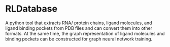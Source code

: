 # RLDatabase
A python tool that extracts RNA/ protein chains, ligand molecules, and ligand binding pockets from PDB files and can convert them into other formats. At the same time, the graph representation of ligand molecules and binding pockets can be constructed for graph neural network training.
